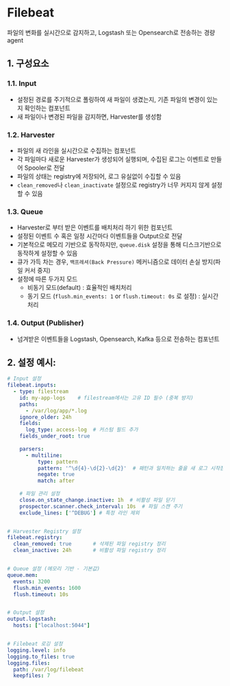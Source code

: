 # Filebeat
파일의 변화를 실시간으로 감지하고, Logstash 또는 Opensearch로 전송하는 경량 agent


## 1. 구성요소
### 1.1. Input
- 설정된 경로를 주기적으로 폴링하여 새 파일이 생겼는지, 기존 파일의 변경이 있는지 확인하는 컴포넌트
- 새 파일이나 변경된 파일을 감지하면, Harvester를 생성함

### 1.2. Harvester
- 파일의 새 라인을 실시간으로 수집하는 컴포넌트
- 각 파일마다 새로운 Harvester가 생성되어 실행되며, 수집된 로그는 이벤트로 만들어 Spooler로 전달
- 파일의 상태는 registry에 저장되어, 로그 유실없이 수집할 수 있음
- `clean_removed`나 `clean_inactivate` 설정으로 registry가 너무 커지지 않게 설정할 수 있음

### 1.3. Queue
- Harvester로 부터 받은 이벤트를 배치처리 하기 위한 컴포넌트
- 설정된 이벤트 수 혹은 일정 시간마다 이벤트들을 Output으로 전달
- 기본적으로 메모리 기반으로 동작하지만, `queue.disk` 설정을 통해 디스크기반으로 동작하게 설정할 수 있음
- 큐가 가득 차는 경우, `백프레셔(Back Pressure)` 메커니즘으로 데이터 손실 방지(파일 커서 중지)
- 설정에 따른 두가지 모드
  - 비동기 모드(default) : 효율적인 배치처리
  - 동기 모드 (`flush.min_events: 1` or `flush.timeout: 0s` 로 설정) : 실시간 처리

### 1.4. Output (Publisher)
- 넘겨받은 이벤트들을 Logstash, Opensearch, Kafka 등으로 전송하는 컴포넌트


## 2. 설정 예시:
```yaml
# Input 설정
filebeat.inputs:
  - type: filestream
    id: my-app-logs    # filestream에서는 고유 ID 필수 (중복 방지)
    paths:
      - /var/log/app/*.log
    ignore_older: 24h
    fields:
      log_type: access-log  # 커스텀 필드 추가
    fields_under_root: true
    
    parsers:
      - multiline:
          type: pattern
          pattern: '^\d{4}-\d{2}-\d{2}'  # 패턴과 일치하는 줄을 새 로그 시작점으로 설정
          negate: true
          match: after
    
    # 파일 관리 설정
    close.on_state_change.inactive: 1h  # 비활성 파일 닫기
    prospector.scanner.check_interval: 10s  # 파일 스캔 주기
    exclude_lines: ['^DEBUG'] # 특정 라인 제외


# Harvester Registry 설정
filebeat.registry:
  clean_removed: true       # 삭제된 파일 registry 정리
  clean_inactive: 24h       # 비활성 파일 registry 정리


# Queue 설정 (메모리 기반 - 기본값)
queue.mem:
  events: 3200
  flush.min_events: 1600
  flush.timeout: 10s


# Output 설정
output.logstash:
  hosts: ["localhost:5044"]


# Filebeat 로깅 설정
logging.level: info
logging.to_files: true
logging.files:
  path: /var/log/filebeat
  keepfiles: 7
```
